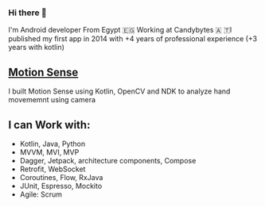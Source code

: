 ### Hi there 👋

I'm Android developer From Egypt 🇪🇬 Working at Candybytes 🇦
🇹I published my first app in 2014 with +4 years of professional experience (+3 years with kotlin)

## [Motion Sense](https://play.google.com/store/apps/details?id=pro.airgesutre&hl=en&gl=US)

I built Motion Sense using Kotlin, OpenCV and NDK to analyze hand movememnt using camera

## I can Work with:
- Kotlin, Java, Python
- MVVM, MVI, MVP
- Dagger, Jetpack, architecture components, Compose
- Retrofit, WebSocket
- Coroutines, Flow, RxJava
- JUnit, Espresso, Mockito
- Agile: Scrum


<!--
**mohamedsaber00/mohamedsaber00** is a ✨ _special_ ✨ repository because its `README.md` (this file) appears on your GitHub profile.

Here are some ideas to get you started:

- 🔭 I’m currently working on ...
- 🌱 I’m currently learning ...
- 👯 I’m looking to collaborate on ...
- 🤔 I’m looking for help with ...
- 💬 Ask me about ...
- 📫 How to reach me: ...
- 😄 Pronouns: ...
- ⚡ Fun fact: ...
-->
